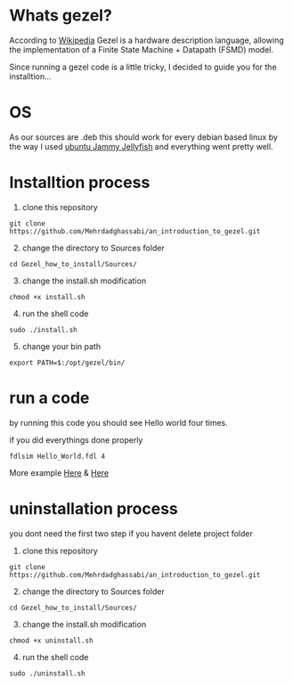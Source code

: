 # Whats gezel?
According to <a href=https://en.wikipedia.org/wiki/Gezel/>Wikipedia</a>
Gezel is a hardware description language, allowing the implementation of a Finite State Machine + Datapath (FSMD) model.

Since running a gezel code is a little tricky, I decided to guide you for the installtion...

# OS
As our sources are .deb this should work for every debian based linux
by the way I used <a href=https://releases.ubuntu.com/22.04/>ubuntu Jammy Jellyfish</a>
and everything went pretty well.

# Installtion process
1. clone this repository
```
git clone https://github.com/Mehrdadghassabi/an_introduction_to_gezel.git
```
2. change the directory to Sources folder

```
cd Gezel_how_to_install/Sources/
```
3. change the install.sh modification

```
chmod +x install.sh
```
4. run the shell code
```
sudo ./install.sh
```
5. change your bin path
```
export PATH=$:/opt/gezel/bin/
```
# run a code
by running this code you should see Hello world four times.

if you did everythings done properly
```
fdlsim Hello_World.fdl 4
```
More example <a href=https://github.com/Roozbeh-and-Amirali/Co-design>Here</a>
& <a href=https://github.com/MohammadmehdiKhani/FIR-filter-hardware-software-codesign>Here</a> 

# uninstallation process
you dont need the first two step if you havent delete project folder

1. clone this repository
```
git clone https://github.com/Mehrdadghassabi/an_introduction_to_gezel.git
```
2. change the directory to Sources folder

```
cd Gezel_how_to_install/Sources/
```
3. change the install.sh modification

```
chmod +x uninstall.sh
```
4. run the shell code
```
sudo ./uninstall.sh
```
